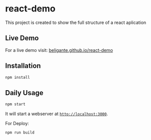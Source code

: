 # react-demo
This project is created to show the full structure of a react aplication

## Live Demo
For a live demo visit: [beligante.github.io/react-demo](https://beligante.github.io/react-demo)

## Installation

````sh
npm install
````

## Daily Usage

````sh
npm start
````
It will start a webserver at [`http://localhost:3000`](http://localhost:3000).

For Deploy:

````sh
npm run build
````
